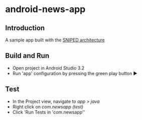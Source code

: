 # android-news-app

## Introduction
A sample app built with the [SNIPED architecture](https://github.com/ovitrif/android-sniped)

## Build and Run
- Open project in Android Studio 3.2
- ️Run 'app' configuration by pressing the green play button ▶

## Test
- In the Project view, navigate to *app > java* 
- Right click on *com.newsapp (test)*
- Click 'Run Tests in 'com.newsapp''
